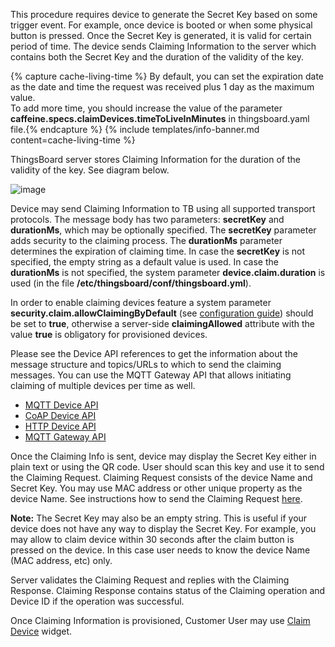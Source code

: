 
This procedure requires device to generate the Secret Key based on some trigger event. 
For example, once device is booted or when some physical button is pressed. 
Once the Secret Key is generated, it is valid for certain period of time. 
The device sends Claiming Information to the server which contains both the Secret Key and the duration of the validity of the key.

{% capture cache-living-time %}
By default, you can set the expiration date as the date and time the request was received plus 1 day as the maximum value.  
To add more time, you should increase the value of the parameter **caffeine.specs.claimDevices.timeToLiveInMinutes** in thingsboard.yaml file.{% endcapture %}
{% include templates/info-banner.md content=cache-living-time %}

ThingsBoard server stores Claiming Information for the duration of the validity of the key. See diagram below.

![image](/images/user-guide/claiming-devices/device-side-key-diagram.png)

Device may send Claiming Information to TB using all supported transport protocols. The message body has two parameters: **secretKey** and **durationMs**, which may be optionally specified. 
The **secretKey** parameter adds security to the claiming process.
The **durationMs** parameter determines the expiration of claiming time.
In case the **secretKey** is not specified, the empty string as a default value is used.
In case the **durationMs** is not specified, the system parameter **device.claim.duration** is used (in the file **/etc/thingsboard/conf/thingsboard.yml**).

In order to enable claiming devices feature a system parameter **security.claim.allowClaimingByDefault** (see [configuration guide](/docs/user-guide/install/config/)) 
should be set to **true**, otherwise a server-side **claimingAllowed** attribute with the value **true** is obligatory for provisioned devices.

Please see the Device API references to get the information about the message structure and topics/URLs to which to send the claiming messages.
You can use the MQTT Gateway API that allows initiating claiming of multiple devices per time as well.

 - [MQTT Device API](/docs/reference/mqtt-api/#claiming-devices)
 - [CoAP Device API](/docs/reference/coap-api/#claiming-devices)
 - [HTTP Device API](/docs/reference/http-api/#claiming-devices)
 - [MQTT Gateway API](/docs/reference/gateway-mqtt-api/#claiming-devices-api)
 

Once the Claiming Info is sent, device may display the Secret Key either in plain text or using the QR code. User should scan this key and use it to send the Claiming Request.
Claiming Request consists of the device Name and Secret Key. You may use MAC address or other unique property as the device Name. 
See instructions how to send the Claiming Request [here](/docs/user-guide/claiming-devices/#device-claiming-api-request).   

**Note:** The Secret Key may also be an empty string. This is useful if your device does not have any way to display the Secret Key. 
For example, you may allow to claim device within 30 seconds after the claim button is pressed on the device. In this case user needs to know the device Name (MAC address, etc) only.

Server validates the Claiming Request and replies with the Claiming Response. Claiming Response contains status of the Claiming operation and Device ID if the operation was successful.

Once Claiming Information is provisioned, Customer User may use [Claim Device](/docs/user-guide/claiming-devices/#device-claiming-widget) widget.   
